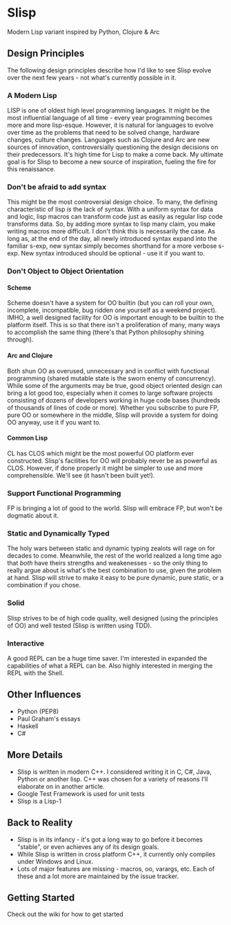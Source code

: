 # Slisp
Modern Lisp variant inspired by Python, Clojure & Arc

## Design Principles

The following design principles describe how I'd like to see Slisp evolve over the next few years - not what's currently possible in it.

### A Modern Lisp

LISP is one of oldest high level programming languages. It might be the most influential language of all time - every year programming becomes more and more lisp-esque. However, it is natural for languages to evolve over time as the problems that need to be solved change, hardware changes, culture changes. Languages such as Clojure and Arc are new sources of innovation, controversially questioning the design decisions on their predecessors. It's high time for Lisp to make a come back. My ultimate goal is for Slisp to become a new source of inspiration, fueling the fire for this renaissance. 

### Don't be afraid to add syntax

This might be the most controversial design choice. To many, the defining characteristic of lisp *is* the lack of syntax. With a uniform syntax for data and logic, lisp macros can transform code just as easily as regular lisp code transforms data. So, by adding more syntax to lisp many claim, you make writing macros more difficult. I don't think this is necessarily the case. As long as, at the end of the day, all newly introduced syntax expand into the familiar s-exp, new syntax simply becomes shorthand for a more verbose s-exp. New syntax introduced should be optional - use it if you want to.

### Don't Object to Object Orientation

#### Scheme
Scheme doesn't have a system for OO builtin (but you can roll your own, incomplete, incompatible, bug ridden one yourself as a weekend project). IMHO, a well designed facility for OO is important enough to be builtin to the platform itself. This is so that there isn't a proliferation of many, many ways to accomplish the same thing (there's that Python philosophy shining through).

#### Arc and Clojure 
Both shun OO as overused, unnecessary and in conflict with functional programming (shared mutable state is the sworn enemy of concurrency). While some of the arguments may be true, good object oriented design can bring a lot good too, especially when it comes to large software projects consisting of dozens of developers working in huge code bases (hundreds of thousands of lines of code or more). Whether you subscribe to pure FP, pure OO or somewhere in the middle, Slisp will provide a system for doing OO anyway, use it if you want to.

#### Common Lisp
CL has CLOS which might be the most powerful OO platform ever constructed. Slisp's facilities for OO will probably never be as powerful as CLOS. However, if done properly it might be simpler to use and more comprehensible. We'll see (it hasn't been built yet!).

### Support Functional Programming
FP is bringing a lot of good to the world. Slisp will embrace FP, but won't be dogmatic about it. 

### Static and Dynamically Typed
The holy wars between static and dynamic typing zealots will rage on for decades to come. Meanwhile, the rest of the world realized a long time ago that *both* have theirs strengths and weakenesses - so the only thing to really argue about is what's the best combination to use, given the problem at hand. Slisp will strive to make it easy to be pure dynamic, pure static, or a combination if you chose. 

### Solid
Slisp strives to be of high code quality, well designed (using the principles of OO) and well tested (Slisp is written using TDD). 

### Interactive
A good REPL can be a huge time saver. I'm interested in expanded the capabilities of what a REPL can be. Also highly interested in merging the REPL with the Shell.

## Other Influences
* Python (PEP8)
* Paul Graham's essays
* Haskell
* C#

## More Details
* Slisp is written in modern C++. I considered writing it in C, C#, Java, Python or another lisp. C++ was chosen for a variety of reasons I'll elaborate on in another article.
* Google Test Framework is used for unit tests
* Slisp is a Lisp-1

## Back to Reality
* Slisp is in its infancy - it's got a long way to go before it becomes "stable", or even achieves any of its design goals.
* While Slisp is written in cross platform C++, it currently only compiles under Windows and Linux.
* Lots of major features are missing - macros, oo, varargs, etc. Each of these and a lot more are maintained by the issue tracker.

## Getting Started
Check out the wiki for how to get started

